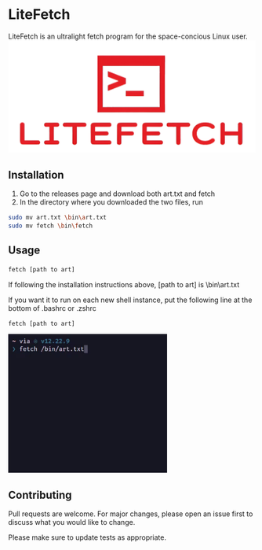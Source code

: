 # LiteFetch

LiteFetch is an ultralight fetch program for the space-concious Linux user.
![](LiteFetchLogo.png)

## Installation

1. Go to the releases page and download both art.txt and fetch
2. In the directory where you downloaded the two files, run
```bash
sudo mv art.txt \bin\art.txt
sudo mv fetch \bin\fetch
```

## Usage

```bash
fetch [path to art]
```
If following the installation instructions above, [path to art] is \bin\art.txt

If you want it to run on each new shell instance, put the following line at the bottom of .bashrc or .zshrc
```bash
fetch [path to art]
```
![](LiteFetch.gif)
## Contributing

Pull requests are welcome. For major changes, please open an issue first
to discuss what you would like to change.

Please make sure to update tests as appropriate.
